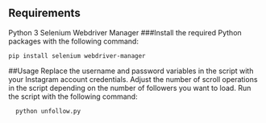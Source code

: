 ## Requirements
Python 3
Selenium
Webdriver Manager
###Install the required Python packages with the following command:

    pip install selenium webdriver-manager
    
##Usage
Replace the username and password variables in the script with your Instagram account credentials.
Adjust the number of scroll operations in the script depending on the number of followers you want to load.
Run the script with the following command:

      python unfollow.py
